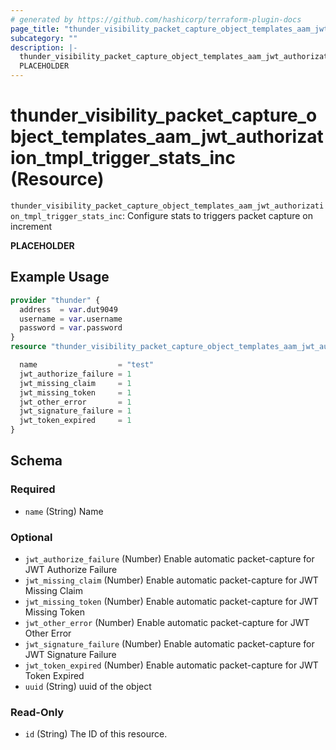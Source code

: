 ```yaml
---
# generated by https://github.com/hashicorp/terraform-plugin-docs
page_title: "thunder_visibility_packet_capture_object_templates_aam_jwt_authorization_tmpl_trigger_stats_inc Resource - terraform-provider-thunder"
subcategory: ""
description: |-
  thunder_visibility_packet_capture_object_templates_aam_jwt_authorization_tmpl_trigger_stats_inc: Configure stats to triggers packet capture on increment
  PLACEHOLDER
---
```


# thunder_visibility_packet_capture_object_templates_aam_jwt_authorization_tmpl_trigger_stats_inc (Resource)

`thunder_visibility_packet_capture_object_templates_aam_jwt_authorization_tmpl_trigger_stats_inc`: Configure stats to triggers packet capture on increment

__PLACEHOLDER__

## Example Usage

```terraform
provider "thunder" {
  address  = var.dut9049
  username = var.username
  password = var.password
}
resource "thunder_visibility_packet_capture_object_templates_aam_jwt_authorization_tmpl_trigger_stats_inc" "thunder_visibility_packet_capture_object_templates_aam_jwt_authorization_tmpl_trigger_stats_inc" {

  name                  = "test"
  jwt_authorize_failure = 1
  jwt_missing_claim     = 1
  jwt_missing_token     = 1
  jwt_other_error       = 1
  jwt_signature_failure = 1
  jwt_token_expired     = 1
}
```

<!-- schema generated by tfplugindocs -->
## Schema

### Required

- `name` (String) Name

### Optional

- `jwt_authorize_failure` (Number) Enable automatic packet-capture for JWT Authorize Failure
- `jwt_missing_claim` (Number) Enable automatic packet-capture for JWT Missing Claim
- `jwt_missing_token` (Number) Enable automatic packet-capture for JWT Missing Token
- `jwt_other_error` (Number) Enable automatic packet-capture for JWT Other Error
- `jwt_signature_failure` (Number) Enable automatic packet-capture for JWT Signature Failure
- `jwt_token_expired` (Number) Enable automatic packet-capture for JWT Token Expired
- `uuid` (String) uuid of the object

### Read-Only

- `id` (String) The ID of this resource.


